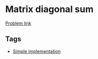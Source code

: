# Matrix diagonal sum

[Problem link](https://leetcode.com/problems/matrix-diagonal-sum/)

## Tags

* [Simple implementation](/README.md#Simple_implementation)
